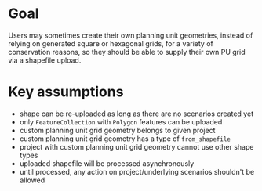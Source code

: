 # Goal

Users may sometimes create their own planning unit geometries, instead of
relying on generated square or hexagonal grids, for a variety of conservation
reasons, so they should be able to supply their own PU grid via a shapefile
upload.

# Key assumptions

* shape can be re-uploaded as long as there are no scenarios created yet
* only `FeatureCollection` with `Polygon` features can be uploaded
* custom planning unit grid geometry belongs to given project
* custom planning unit grid geometry has a type of `from_shapefile`
* project with custom planning unit grid geometry cannot use other shape types
* uploaded shapefile will be processed asynchronously
* until processed, any action on project/underlying scenarios shouldn't be
  allowed
